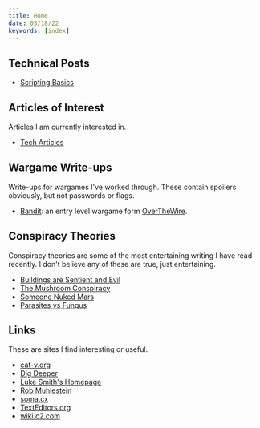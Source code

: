 ```yaml
---
title: Home
date: 05/18/22
keywords: [index]
---
```

## Technical Posts

- [Scripting Basics](/scripting-basics.html)

## Articles of Interest
Articles I am currently interested in.

- [Tech Articles](/tech-articles.html)

## Wargame Write-ups
Write-ups for wargames I've worked through. These contain spoilers obviously, but not passwords or flags.

- [Bandit](/bandit.html): an entry level wargame form [OverTheWire](https://overthewire.org/wargames/).

## Conspiracy Theories
Conspiracy theories are some of the most entertaining writing I have read
recently.  I don't believe any of these are true, just entertaining.

- [Buildings are Sentient and Evil](/buildings-are-evil.html)
- [The Mushroom Conspiracy](/mushroom-conspiracy.html)
- [Someone Nuked Mars](/mars-was-nuked.html)
- [Parasites vs Fungus](/parasites-vs-fungus.html)

## Links
These are sites I find interesting or useful.

- [cat-v.org](http://cat-v.org/)
- [Dig Deeper](https://digdeeper.neocities.org/)
- [Luke Smith's Homepage](https://lukesmith.xyz)
- [Rob Muhlestein](https://github.com/rwxrob)
- [soma.cx](https://soma.cx)
- [TextEditors.org](https://www.texteditors.org/cgi-bin/wiki.pl)
- [wiki.c2.com](http://wiki.c2.com/)
